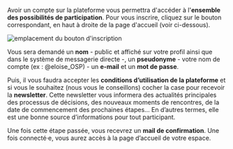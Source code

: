 Avoir un compte sur la plateforme vous permettra d'accéder à l'__ensemble des possibilités de participation__. Pour vous inscrire, cliquez sur le bouton correspondant, en haut à droite de la page d'accueil (voir ci-dessous). 

![emplacement du bouton d'inscription]({{site.baseurl}}/images/sinscrire.png)

Vous sera demandé un __nom__ - public et affiché sur votre profil ainsi que dans le système de messagerie directe -, un __pseudonyme__ - votre nom de compte (ex : @eloise_OSP) - un __e-mail__ et un __mot de passe__. 

Puis, il vous faudra accepter les __conditions d’utilisation de la plateforme__ et si vous le souhaitez (nous vous le conseillons) cocher la case pour recevoir la __newsletter__. Cette newsletter vous informera des actualités principales des processus de décisions, des nouveaux moments de rencontres, de la date de commencement des prochaines étapes… En d’autres termes, elle est une bonne source d’informations pour tout participant. 

Une fois cette étape passée, vous recevrez un __mail de confirmation__. Une fois connecté·e, vous aurez accès à la page d’accueil de votre espace.
